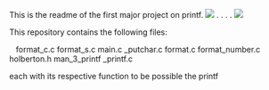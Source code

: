 This is the readme of the first major project on printf.
![](https://trinityventures.com/uploads/images/portfolio/_270xAUTO_crop_center-center/Holberton-3.png)
.
.
.
.
![](https://pbs.twimg.com/profile_images/1146476297205370881/VG3F8PDj_400x400.png)

This repository contains the following files:

   format_c.c format_s.c main.c _putchar.c
format.c format_number.c holberton.h man_3_printf _printf.c

each with its respective function to be possible the printf
